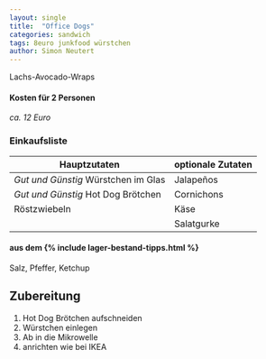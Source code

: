 ```yaml
---
layout: single
title:  "Office Dogs"
categories: sandwich
tags: 8euro junkfood würstchen
author: Simon Neutert
---
```


Lachs-Avocado-Wraps

#### Kosten für 2 Personen
_ca. 12 Euro_

### Einkaufsliste

| Hauptzutaten | optionale Zutaten |
|---|---|
| _Gut und Günstig_ Würstchen im Glas | Jalapeños |
| _Gut und Günstig_ Hot Dog Brötchen | Cornichons |
| Röstzwiebeln | Käse |
| | Salatgurke |

#### aus dem {% include lager-bestand-tipps.html %}
Salz, Pfeffer, Ketchup

## Zubereitung
1. Hot Dog Brötchen aufschneiden
2. Würstchen einlegen
3. Ab in die Mikrowelle
4. anrichten wie bei IKEA
